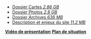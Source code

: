 - [Dossier Cartes  *2.86 GB*](../documents/LJ_Maps.zip)
- [Dossier Photos  *2.8 GB*](../documents/LJ_Photos.zip)
- [Dossier Archives  *636 MB*](../documents/LJ_Archives.zip)
- [Description et enjeux du site  *11.2 MB*](../documents/LJ_DescriptionSite_FR.pdf)

**[Vidéo de présentation](#video)**
**[Plan de situation](#plan)**
